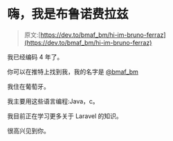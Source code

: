 # 嗨，我是布鲁诺费拉兹

> 原文:[https://dev.to/bmaf_bm/hi-im-bruno-ferraz](https://dev.to/bmaf_bm/hi-im-bruno-ferraz)

我已经编码 4 年了。

你可以在推特上找到我，我的名字是 [@bmaf_bm](https://twitter.com/bmaf_bm)

我住在葡萄牙。

我主要用这些语言编程:Java，c。

我目前正在学习更多关于 Laravel 的知识。

很高兴见到你。